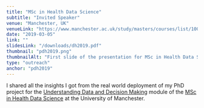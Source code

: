 ```yaml
---
title: "MSc in Health Data Science"
subtitle: "Invited Speaker"
venue: "Manchester, UK"
venueLink: "https://www.manchester.ac.uk/study/masters/courses/list/10076/msc-health-data-science/?pg=2&unit=IIDS67622&unitYear=all"
date: "2019-03-05"
link: ""
slidesLink: "/downloads/dh2019.pdf"
thumbnail: "pdh2019.png"
thumbnailAlt: "First slide of the presentation for MSc in Health Data Science"
type: "outreach"
anchor: "pdh2019"
---
```

I shared all the insights I got from the real world deployment of my PhD project for the [Understanding Data and Decision Making](https://www.manchester.ac.uk/study/masters/courses/list/10076/msc-health-data-science/?pg=2&unit=IIDS67622&unitYear=all) module of the [MSc in Health Data Science](https://www.manchester.ac.uk/study/masters/courses/list/10076/msc-health-data-science/) at the University of Manchester.